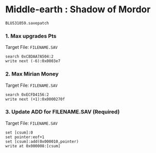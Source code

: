 #  Middle-earth : Shadow of Mordor  

`BLUS31059.savepatch`

### 1. Max upgrades Pts

Target File: `FILENAME.SAV`

```
search 0xC8DAA7A504:2
write next (-6):0x0003e7
```

### 2. Max Mirian Money

Target File: `FILENAME.SAV`

```
search 0xECFD4156:2
write next (+1):0x0000270f
```

### 3. Update ADD for FILENAME.SAV (Required)

Target File: `FILENAME.SAV`

```
set [csum]:0
set pointer:eof+1
set [csum]:add(0x000010,pointer)
write at 0x000008:[csum]
```

